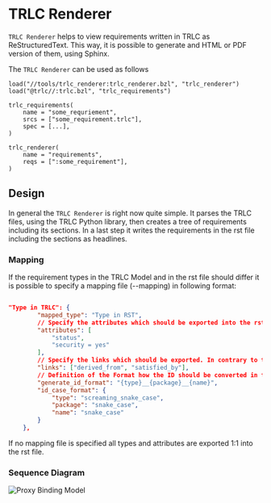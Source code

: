 # TRLC Renderer

`TRLC Renderer` helps to view requirements written in TRLC as ReStructuredText.
This way, it is possible to generate and HTML or PDF version of them, using Sphinx.

The `TRLC Renderer` can be used as follows

```
load("//tools/trlc_renderer:trlc_renderer.bzl", "trlc_renderer")
load("@trlc//:trlc.bzl", "trlc_requirements")

trlc_requirements(
    name = "some_requriement",
    srcs = ["some_requirement.trlc"],
    spec = [...],
)

trlc_renderer(
    name = "requirements",
    reqs = [":some_requirement"],
)

```

## Design

In general the `TRLC Renderer` is right now quite simple. It parses the TRLC files, using the TRLC Python library, then creates a tree of requirements including its sections. In a last step it writes the requirements in the rst file including the sections as headlines.

### Mapping

If the requirement types in the TRLC Model and in the rst file should differ it is possible to specify a mapping file (--mapping) in following format:

```json

"Type in TRLC": {
        "mapped_type": "Type in RST",
        // Specify the attributes which should be exported into the rst file. It is possible to provide a default value (attribute = value). This value applies if the attribute is not found in the TRLC model
        "attributes": [
            "status",
            "security = yes"
        ],
        // Specify the links which should be exported. In contrary to the attributes the links are formatted according to the defined format before they are written into the rst file
        "links": ["derived_from", "satisfied_by"],
        // Definition of the Format how the ID should be converted in the rst file. It is also possible to specify casing
        "generate_id_format": "{type}__{package}__{name}",
        "id_case_format": {
            "type": "screaming_snake_case",
            "package": "snake_case",
            "name": "snake_case"
        }
    },

```

If no mapping file is specified all types and attributes are exported 1:1 into the rst file.

### Sequence Diagram

![Proxy Binding Model](https://www.plantuml.com/plantuml/proxy?src=https://raw.githubusercontent.com/swh/safe-posix-platform/platform/aas/tools/traceability/trlc/trlc_renderer/assets/trlc_renderer_seq.puml)
